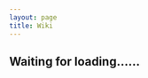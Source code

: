 ```yaml
---
layout: page
title: Wiki
---
```


<meta http-equiv="refresh" content="0; url=https://wiki.posetmage.com" />

## Waiting for loading......